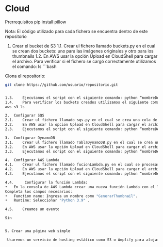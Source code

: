 # Cloud
Prerrequisitos
pip install pillow

Nota: El código utilizado para cada fichero se encuentra dentro de este repositorio
1.	Crear el bucket de S3
1.1.	Crear ul fichero llamado buckets.py en el cual se crean dos buckets: uno para las imágenes originales y otro para los thumbnails
1.2.	En AWS usar la opción Upload en CloudShell para cargar el archivo. Para verificar si el fichero se cargó correctamente utilizamos el comando:
  	 ls ```bash

   Clona el repositorio:
   ```bash
   git clone https://github.com/usuario/repositorio.git
  
 
1.3.	Ejecutamos el script con el siguiente comando: python “nombreDelScript”.py
1.4.	Para verificar los buckets creados utilizamos el siguiente comando:
aws s3 ls
 
2.	Configurar SQS
2.1.	Crear ul fichero llamado sqs.py en el cual se crea una cola de SQS que reciba los eventos de las imágenes cargadas, lo que desencadenará la creación de thumbnails.
2.2.	En AWS usar la opción Upload en CloudShell para cargar el archivo. Para verificar si el fichero se cargó correctamente utilizamos el comando ls
2.3.	Ejecutamos el script con el siguiente comando: python “nombreDelScript”.py
 
3.	Configurar DynamoDB
3.1.	Crear ul fichero llamado TablaDynamoDB.py en el cual se crea una tabla de DynamoDB para almacenar los metadatos de las imágenes (nombre de archivo, URL, tamaño de imagen, etc.).
3.2.	En AWS usar la opción Upload en CloudShell para cargar el archivo. Para verificar si el fichero se cargó correctamente utilizamos el comando ls
3.3.	Ejecutamos el script con el siguiente comando: python “nombreDelScript”.py
 
4.	Configurar AWS Lambda
4.1.	Crear ul fichero llamado fucionLambda.py en el cual se procesará las imágenes cargadas y generará thumbnails, guardándolos en S3. El metadato correspondiente se almacenará en DynamoDB.
4.2.	En AWS usar la opción Upload en CloudShell para cargar el archivo. Para verificar si el fichero se cargó correctamente utilizamos el comando ls
4.3.	Ejecutamos el script con el siguiente comando: python “nombreDelScript”.py
 
4.4.	 Configurar la función Lambda:
•	En la consola de AWS Lambda crear una nueva función Lambda con el lenguaje Python.
 Completa los campos necesarios:
•	Function name: Ingresa un nombre como "GenerarThumbnail".
•	Runtime: Seleccionar "Python 3.9" .
 
4.5.	Creamos un evento 
 
Sin 


5. Crear una página web simple

    Usaremos un servicio de hosting estático como S3 o Amplify para alojar una página web sencilla que permitirá a los usuarios ver los thumbnails generados.
